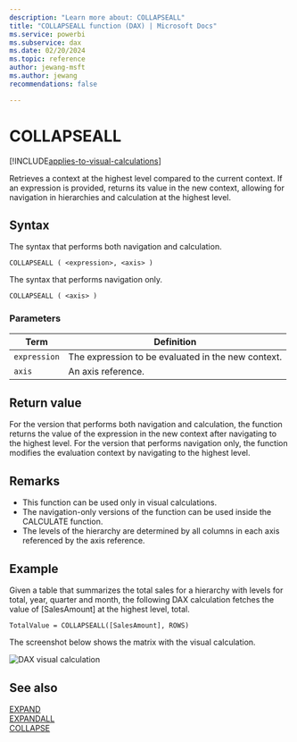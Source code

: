 ```yaml
---
description: "Learn more about: COLLAPSEALL"
title: "COLLAPSEALL function (DAX) | Microsoft Docs"
ms.service: powerbi
ms.subservice: dax
ms.date: 02/20/2024
ms.topic: reference
author: jewang-msft
ms.author: jewang
recommendations: false

---
```


# COLLAPSEALL

[!INCLUDE[applies-to-visual-calculations](includes/applies-to-visual-calculations.md)]

Retrieves a context at the highest level compared to the current context. If an expression is provided, returns its value in the new context, allowing for navigation in hierarchies and calculation at the highest level.

## Syntax

The syntax that performs both navigation and calculation.
```dax
COLLAPSEALL ( <expression>, <axis> )
```

The syntax that performs navigation only.
```dax
COLLAPSEALL ( <axis> )
```

### Parameters

|Term|Definition|
|--------|--------------|
|`expression`|The expression to be evaluated in the new context.|
|`axis`|An axis reference.|

## Return value

For the version that performs both navigation and calculation, the function returns the value of the expression in the new context after navigating to the highest level.
For the version that performs navigation only, the function modifies the evaluation context by navigating to the highest level.

## Remarks

* This function can be used only in visual calculations.
* The navigation-only versions of the function can be used inside the CALCULATE function.
* The levels of the hierarchy are determined by all columns in each axis referenced by the axis reference.

## Example

Given a table that summarizes the total sales for a hierarchy with levels for total, year, quarter and month, the following DAX calculation fetches the value of [SalesAmount] at the highest level, total.

```dax
TotalValue = COLLAPSEALL([SalesAmount], ROWS)
```

The screenshot below shows the matrix with the visual calculation.

![DAX visual calculation](media/dax-queries/dax-visualcalc-collapseall.png)

## See also

[EXPAND](expand-function-dax.md)  
[EXPANDALL](expandall-function-dax.md)  
[COLLAPSE](collapse-function-dax.md)  


